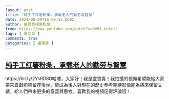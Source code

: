 ```yaml
---
layout: post
title: "纯手工红薯粉条，承载老人的勤劳与智慧"
date: 2024-08-09T16:09:52.000Z
author: 盧保貴視覺影像
from: https://www.youtube.com/watch?v=0V61-cu5rzc
tags: [ 盧保貴 ]
comments: True
categories: [ 盧保貴 ]
---
```

<!--1723219792000-->
[纯手工红薯粉条，承载老人的勤劳与智慧](https://www.youtube.com/watch?v=0V61-cu5rzc)
------

<div>
https://bit.ly/2YsRD8D哈嘍，大家好！我是盧寶貴！我拍攝的視頻希望能給大家帶來貢獻能夠留存後世，能成為後人對現在的歷史參考期待影像能為將來保留文獻，給人們帶來更多的意義與思考。喜歡我的視頻記得評論哦！
</div>
